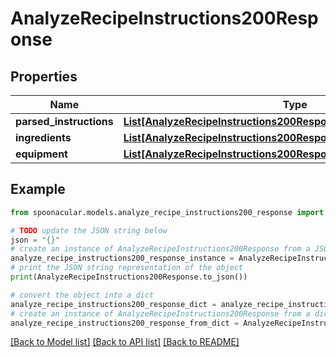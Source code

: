 # AnalyzeRecipeInstructions200Response



## Properties

Name | Type | Description | Notes
------------ | ------------- | ------------- | -------------
**parsed_instructions** | [**List[AnalyzeRecipeInstructions200ResponseParsedInstructionsInner]**](AnalyzeRecipeInstructions200ResponseParsedInstructionsInner.md) |  | 
**ingredients** | [**List[AnalyzeRecipeInstructions200ResponseIngredientsInner]**](AnalyzeRecipeInstructions200ResponseIngredientsInner.md) |  | 
**equipment** | [**List[AnalyzeRecipeInstructions200ResponseIngredientsInner]**](AnalyzeRecipeInstructions200ResponseIngredientsInner.md) |  | 

## Example

```python
from spoonacular.models.analyze_recipe_instructions200_response import AnalyzeRecipeInstructions200Response

# TODO update the JSON string below
json = "{}"
# create an instance of AnalyzeRecipeInstructions200Response from a JSON string
analyze_recipe_instructions200_response_instance = AnalyzeRecipeInstructions200Response.from_json(json)
# print the JSON string representation of the object
print(AnalyzeRecipeInstructions200Response.to_json())

# convert the object into a dict
analyze_recipe_instructions200_response_dict = analyze_recipe_instructions200_response_instance.to_dict()
# create an instance of AnalyzeRecipeInstructions200Response from a dict
analyze_recipe_instructions200_response_from_dict = AnalyzeRecipeInstructions200Response.from_dict(analyze_recipe_instructions200_response_dict)
```
[[Back to Model list]](../README.md#documentation-for-models) [[Back to API list]](../README.md#documentation-for-api-endpoints) [[Back to README]](../README.md)


